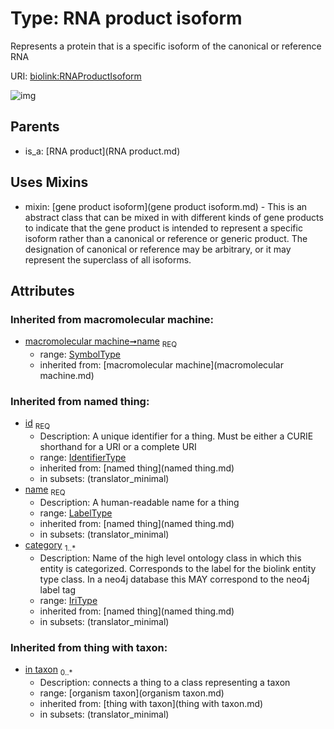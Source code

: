 
# Type: RNA product isoform


Represents a protein that is a specific isoform of the canonical or reference RNA

URI: [biolink:RNAProductIsoform](https://w3id.org/biolink/vocab/RNAProductIsoform)


![img](http://yuml.me/diagram/nofunky;dir:TB/class/\[OrganismTaxon]<in%20taxon(i)%200..*-%20\[RNAProductIsoform&#124;name(i):symbol_type;id(i):identifier_type;category(i):iri_type%20%2B],%20\[RNAProductIsoform]uses%20-.->\[GeneProductIsoform],%20\[RNAProduct]^-\[RNAProductIsoform])

## Parents

 *  is_a: [RNA product](RNA product.md)

## Uses Mixins

 *  mixin: [gene product isoform](gene product isoform.md) - This is an abstract class that can be mixed in with different kinds of gene products to indicate that the gene product is intended to represent a specific isoform rather than a canonical or reference or generic product. The designation of canonical or reference may be arbitrary, or it may represent the superclass of all isoforms.

## Attributes


### Inherited from macromolecular machine:

 * [macromolecular machine➞name](macromolecular_machine_name.md)  <sub>REQ</sub>
    * range: [SymbolType](type/SymbolType.md)
    * inherited from: [macromolecular machine](macromolecular machine.md)

### Inherited from named thing:

 * [id](id.md)  <sub>REQ</sub>
    * Description: A unique identifier for a thing. Must be either a CURIE shorthand for a URI or a complete URI
    * range: [IdentifierType](type/IdentifierType.md)
    * inherited from: [named thing](named thing.md)
    * in subsets: (translator_minimal)
 * [name](name.md)  <sub>REQ</sub>
    * Description: A human-readable name for a thing
    * range: [LabelType](type/LabelType.md)
    * inherited from: [named thing](named thing.md)
    * in subsets: (translator_minimal)
 * [category](category.md)  <sub>1..*</sub>
    * Description: Name of the high level ontology class in which this entity is categorized. Corresponds to the label for the biolink entity type class. In a neo4j database this MAY correspond to the neo4j label tag
    * range: [IriType](type/IriType.md)
    * inherited from: [named thing](named thing.md)
    * in subsets: (translator_minimal)

### Inherited from thing with taxon:

 * [in taxon](in_taxon.md)  <sub>0..*</sub>
    * Description: connects a thing to a class representing a taxon
    * range: [organism taxon](organism taxon.md)
    * inherited from: [thing with taxon](thing with taxon.md)
    * in subsets: (translator_minimal)
